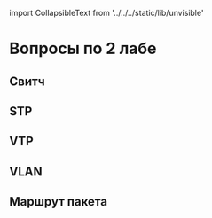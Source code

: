 import CollapsibleText from '../../../static/lib/unvisible'

# Вопросы по 2 лабе

## Свитч
<CollapsibleText label = "Показать MAC адрес">


</CollapsibleText>

## STP

<CollapsibleText label = "Как заблокировать линк между свичами, не меняя приоритетов матчей и не назначая руками рут?">


</CollapsibleText>


<CollapsibleText label = "Как сделать так, чтобы всё зеленое было в STP (в треугольнике), не применяя приоритеты и не назначая рут руками?">


</CollapsibleText>


<CollapsibleText label = "Назначить root bridge, не меняя приоритеты.">


</CollapsibleText>


<CollapsibleText label = "Не открывая ничего и не наводя мышь определить корневой мост и роли всех портов в топологии">


</CollapsibleText>


<CollapsibleText label = "Сделать так, чтобы все интерфейсы были помечены desgn">


</CollapsibleText>


<CollapsibleText label = "Заблокировать определенный порт">


</CollapsibleText>


<CollapsibleText label = "Показать тип (рут или нет) устройства в STP">


</CollapsibleText>

## VTP



<CollapsibleText label = "Как доказать, что коммутатор - сервер?">


</CollapsibleText>


<CollapsibleText label = "Как доказать, что коммутатор - клиент?">


</CollapsibleText>


<CollapsibleText label = "Как доказать, что коммутатор - прозрачный?">


</CollapsibleText>


<CollapsibleText label = "Зачем нужен VTP?">


</CollapsibleText>


<CollapsibleText label = "Доказать, что VTP работает, но не открывая конфигов и консолей свичей">


</CollapsibleText>


<CollapsibleText label = "Как доказать, что коммутатор - клиент, при этом не пользуясь командой show vtp status? то есть можно пользоваться консолью коммутатора">


</CollapsibleText>


<CollapsibleText label = "Что такое ревизия (conf revision при заходе в vtp status)? ">


</CollapsibleText>


<CollapsibleText label = "Что такое выравнивание revision number?">


</CollapsibleText>


<CollapsibleText label = "Настроить свич так, чтобы он был клиентом, но при этом не применял изменения? но при этом компы свича пинговались">


</CollapsibleText>


## VLAN



<CollapsibleText label = "Создать vlan без акцесса">


</CollapsibleText>


<CollapsibleText label = "Показать два варианта визуализации информирования свитчей о vlan">


</CollapsibleText>


<CollapsibleText label = "Как узнать к какому VLAN относится PC?">


</CollapsibleText>


<CollapsibleText label = "Для чего нужно encapsulation dot1q?">


</CollapsibleText>


<CollapsibleText label = "Сделать так, чтобы при создании vlana на сервере с левой части топологии создавался vlan и в правой части (нужно пропустить через роутер как-то)">


</CollapsibleText>

## Маршрут пакета

<CollapsibleText label = "Сделать так, чтобы ping со свича А на свич B шел “туда” по маршруту “1”, а возвращался по маршруту “2”">


</CollapsibleText>